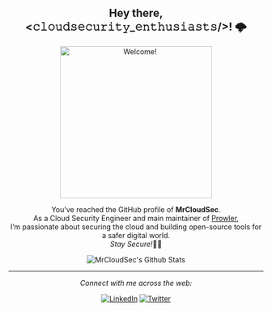 <div align="center">
<h2> Hey there, <𝚌𝚕𝚘𝚞𝚍𝚜𝚎𝚌𝚞𝚛𝚒𝚝𝚢_𝚎𝚗𝚝𝚑𝚞𝚜𝚒𝚊𝚜𝚝𝚜/>! 🌩️ </h2>
</div>

<div align="center" width="50">

<img src="https://github.com/user-attachments/assets/b5c75e2e-e7bc-42a2-ad31-ea556d1e99ed" alt="Welcome!" width="300"/>

</div>

<div align="center">

You've reached the GitHub profile of <strong>MrCloudSec</strong>. <br>
As a Cloud Security Engineer and main maintainer of [Prowler](https://github.com/prowler-cloud/prowler), <br>I’m passionate about securing the cloud and building open-source tools for a safer digital world. <br>
<i>Stay Secure!</i>🔐😊

</div>

<div align="center">

<img align="center" src="https://github-readme-stats.vercel.app/api?username=MrCloudSec&include_all_commits=true&count_private=true&show_icons=true&line_height=20&title_color=7A7ADB&icon_color=2234AE&text_color=D3D3D3&bg_color=0,000000,130F40" alt="MrCloudSec's Github Stats">

---

<i>Connect with me across the web:</i><br>

<a href="https://www.linkedin.com/in/sergargar" target="_blank"><img src="https://img.shields.io/badge/LinkedIn-%230077B5.svg?&style=flat-square&logo=linkedin&logoColor=white" alt="LinkedIn"></a>
<a href="https://twitter.com/MrCloudSec" target="_blank"><img src="https://img.shields.io/badge/Twitter-%231DA1F2.svg?&style=flat-square&logo=twitter&logoColor=white" alt="Twitter"></a>

</div>
